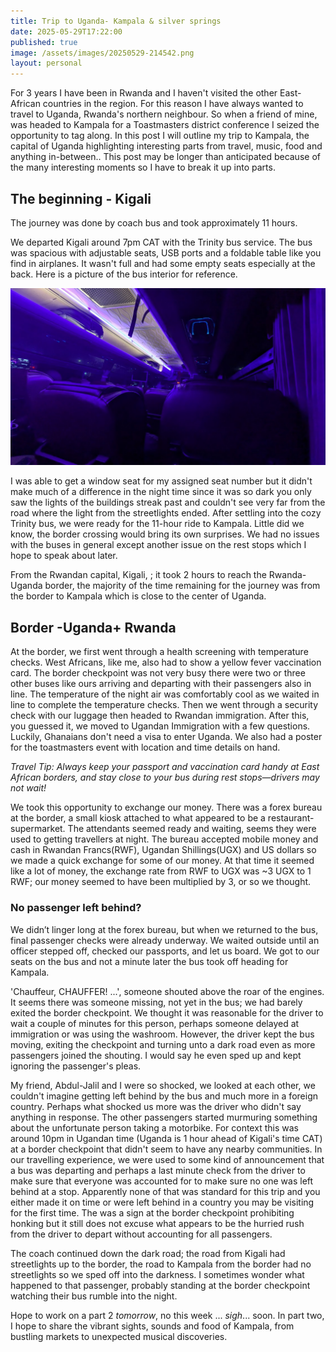 ```yaml
---
title: Trip to Uganda- Kampala & silver springs
date: 2025-05-29T17:22:00
published: true
image: /assets/images/20250529-214542.png
layout: personal
---
```

For 3 years I have been in Rwanda and I haven't visited the other East-African countries in the region. For this reason I have always wanted to travel to Uganda, Rwanda's northern neighbour. So when a friend of mine,  was headed to Kampala for a Toastmasters district conference I seized the opportunity to tag along.  In this post I will outline my trip to Kampala, the capital of Uganda highlighting  interesting parts from travel, music, food and anything in-between.. This post may be longer than anticipated because of the many interesting moments so I have to break it up into parts.  

## The beginning - Kigali

The journey was done by coach bus and took approximately 11 hours. 

 We departed Kigali around 7pm CAT with the Trinity bus service. The bus was spacious with adjustable seats, USB ports and a foldable table like you find in airplanes. It wasn't full and had some empty seats especially at the back.  Here is a picture of the bus interior for reference.

![Inside the Trinity bus on the journey from Kigali to Kampala](/assets/images/20250529-213008.png "Trinity bus on the journey from Kigali to Kampala")

I was able to get a window seat for my assigned seat number but it didn't make much of a difference in the night time since it was so dark you only saw the lights of the buildings streak past and couldn't see very far from the road where the light from the streetlights ended. After settling into the cozy Trinity bus, we were ready for the 11-hour ride to Kampala. Little did we know, the border crossing would bring its own surprises. We had no issues with the buses in general except another issue on the rest stops which I hope to speak about later.

From the Rwandan capital, Kigali, ; it took 2 hours to reach the Rwanda-Uganda border, the majority of the time remaining for the journey  was from the border to Kampala which is close to the center of Uganda.

## Border -Uganda+ Rwanda

At the border, we first went through a health screening with temperature checks. West Africans, like me, also had to show a yellow fever vaccination card. The border checkpoint was not very busy there were two or three other buses like ours arriving and departing with their passengers also in line. The temperature of the night air was comfortably cool as we waited in line to complete the temperature checks. Then we went through a security check with our luggage then headed to Rwandan immigration. After this, you guessed it, we moved to Ugandan Immigration with a few questions. Luckily, Ghanaians don't need a visa to enter Uganda. We also had a poster for the toastmasters event with location and time details on hand.

_Travel Tip: Always keep your passport and vaccination card handy at East African borders, and stay close to your bus during rest stops—drivers may not wait!_

We took this opportunity to exchange our money. There was a forex bureau at the border, a small kiosk attached to what appeared to be a restaurant-supermarket. The attendants seemed ready and waiting, seems they were used to getting travellers at night. The bureau accepted mobile money and cash in Rwandan Francs(RWF),  Ugandan Shillings(UGX) and US dollars so we made a quick exchange for some of our money. At that time it seemed like a lot of money, the exchange rate from RWF to UGX was \~3 UGX to 1 RWF; our money seemed to have been multiplied by 3, or so we thought.

### No passenger left behind?

We didn’t linger long at the forex bureau, but when we returned to the bus, final passenger checks were already underway. We waited outside until an officer stepped off, checked our passports, and let us board. We got to our seats on the bus and not a minute later the bus took off heading for Kampala. 

'Chauffeur, CHAUFFER! ...', someone shouted above the roar of the engines. It seems there was someone missing, not yet in the bus; we had barely exited the border checkpoint.  We thought it was reasonable for the driver to wait a couple of minutes for this person, perhaps someone delayed at immigration or was using the washroom. 
However, the driver kept the bus moving, exiting the checkpoint and turning unto a dark road even as more passengers joined the shouting. I would say he even sped up and kept ignoring the passenger's pleas.

My friend, Abdul-Jalil and I were so shocked, we looked at each other, we couldn't imagine getting left behind by the bus and much more in a foreign country.  Perhaps what shocked us more was the driver who didn't say anything in response.
The other passengers started murmuring something about the unfortunate person taking a motorbike. For context this was around 10pm in Ugandan time (Uganda is 1 hour ahead of Kigali's time CAT) at a border checkpoint that didn't seem to have any nearby communities. 
In our travelling experience, we were used to some kind of announcement that a bus was departing and perhaps a last minute check from the driver to make sure that everyone was accounted for to make sure no one was left behind at a stop.  Apparently none of that was standard for this trip and you either made it on time or were left behind in a country you may be visiting for the first time.  The was a sign at the border checkpoint prohibiting honking but it still does not excuse what appears to be the hurried rush from the driver to depart without accounting for all passengers.

The coach continued down the dark road; the road from Kigali had  streetlights up to the border, the road to Kampala from the border had no streetlights so we sped off into the darkness. I sometimes wonder what happened to that passenger, probably standing at the border checkpoint watching their bus rumble into the night.

Hope to work on a part 2 _tomorrow_, no this week ... _sigh_... soon. In part two, I hope to share the vibrant sights, sounds and food of Kampala, from bustling markets to unexpected musical discoveries.
